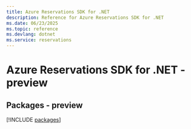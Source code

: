 ```yaml
---
title: Azure Reservations SDK for .NET
description: Reference for Azure Reservations SDK for .NET
ms.date: 06/23/2025
ms.topic: reference
ms.devlang: dotnet
ms.service: reservations
---
```

# Azure Reservations SDK for .NET - preview
## Packages - preview
[!INCLUDE [packages](reservations-index.md)]